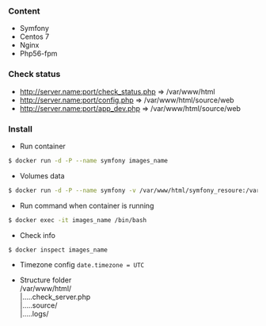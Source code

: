 ### Content
* Symfony
* Centos 7
* Nginx
* Php56-fpm

### Check status
* http://server.name:port/check_status.php => /var/www/html
* http://server.name:port/config.php       => /var/www/html/source/web
* http://server.name:port/app_dev.php      => /var/www/html/source/web

### Install
* Run container
```bash
$ docker run -d -P --name symfony images_name
```

* Volumes data
```bash
$ docker run -d -P --name symfony -v /var/www/html/symfony_resoure:/var/www/html/source images_name
```

* Run command when container is running
```bash
$ docker exec -it images_name /bin/bash
```

* Check info
```bash
$ docker inspect images_name
```

* Timezone config
``` date.timezone = UTC ```

* Structure folder  
  /var/www/html/  
        |.....check_server.php  
        |.....source/  
        |.....logs/  

